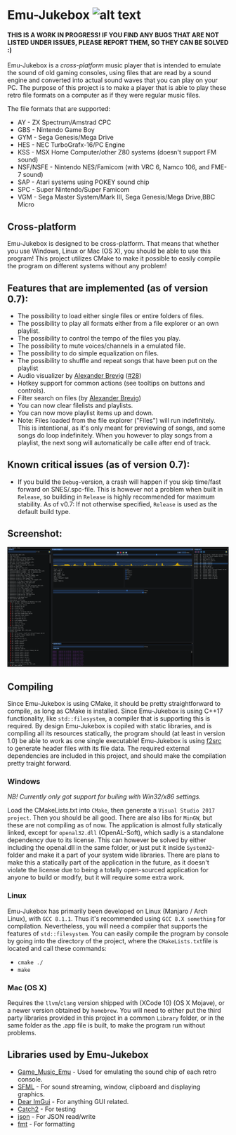 # Emu-Jukebox ![alt text](https://github.com/SSBMTonberry/emu-jukebox/blob/master/logo/logo_64x64.png?raw=true "Emu Jukebox logo") 

#### THIS IS A WORK IN PROGRESS! IF YOU FIND ANY BUGS THAT ARE NOT LISTED UNDER ISSUES, PLEASE REPORT THEM, SO THEY CAN BE SOLVED :)

Emu-Jukebox is a *cross-platform* music player that is intended to emulate the sound of old gaming consoles, using files that are read by a sound engine and converted into actual sound waves that you can play on your PC. The purpose of this project is to make a player that is able to play these retro file formats on a computer as if they were regular music files. 

The file formats that are supported:
- AY        - ZX Spectrum/Amstrad CPC
- GBS       - Nintendo Game Boy
- GYM       - Sega Genesis/Mega Drive
- HES       - NEC TurboGrafx-16/PC Engine
- KSS       - MSX Home Computer/other Z80 systems (doesn't support FM sound)
- NSF/NSFE  - Nintendo NES/Famicom (with VRC 6, Namco 106, and FME-7 sound)
- SAP       - Atari systems using POKEY sound chip
- SPC       - Super Nintendo/Super Famicom
- VGM       - Sega Master System/Mark III, Sega Genesis/Mega Drive,BBC Micro

## Cross-platform
Emu-Jukebox is designed to be cross-platform. That means that whether you use Windows, Linux or Mac (OS X), you should be able to use this program! This project utilizes CMake to make it possible to easily compile the program on different systems without any problem!

## Features that are implemented (as of version 0.7):
- The possibility to load either single files or entire folders of files.
- The possibility to play all formats either from a file explorer or an own playlist.
- The possibility to control the tempo of the files you play.
- The possibility to mute voices/channels in a emulated file.
- The possibility to do simple equalization on files.
- The possibility to shuffle and repeat songs that have been put on the playlist
- Audio visualizer by [Alexander Brevig](https://github.com/AlexanderBrevig/) ([#28](https://github.com/SSBMTonberry/emu-jukebox/issues/28))
- Hotkey support for common actions (see tooltips on buttons and controls).
- Filter search on files (by [Alexander Brevig](https://github.com/AlexanderBrevig/))
- You can now clear filelists and playlists. 
- You can now move playlist items up and down.
- Note: Files loaded from the file explorer ("Files") will run indefinitely. This is intentional, as it's only meant for previewing of songs, and some songs do loop indefinitely. When you however to play songs from a playlist, the next song will automatically be calle after end of track. 

## Known critical issues (as of version 0.7):
- If you build the `Debug`-version, a crash will happen if you skip time/fast forward on SNES/.spc-file. This is however not a problem when built in `Release`, so building in `Release` is highly recommended for maximum stability. As of v0.7: If not otherwise specified, `Release` is used as the default build type.

## Screenshot:
![alt text](https://github.com/SSBMTonberry/emu-jukebox/blob/master/logo/emu-jukebox_0.7.0.png "Emu Jukebox Screenshot") 

## Compiling
Since Emu-Jukebox is using CMake, it should be pretty straightforward to compile, as long as CMake is installed. Since Emu-Jukebox is using C++17 functionality, like `std::filesystem`, a compiler that is supporting this is required. By design Emu-Jukebox is copiled with static libraries, and is compiling all its resources statically, the program should (at least in version 1.0) be able to work as one single executable! Emu-Jukebox is using [f2src](https://github.com/SSBMTonberry/f2src) to generate header files with its file data. The required external dependencies are included in this project, and should make the compilation pretty traight forward. 

### Windows
*NB! Currently only got support for builing with Win32/x86 settings.*

Load the CMakeLists.txt into `CMake`, then generate a `Visual Studio 2017 project`. Then you should be all good. There are also libs for `MinGW`, but these are not compiling as of now. The application is almost fully statically linked, except for `openal32.dll` (OpenAL-Soft), which sadly is a standalone dependency due to its license. This can however be solved by either including the openal.dll in the same folder, or just put it inside `System32`-folder and make it a part of your system wide libraries. There are plans to make this a statically part of the application in the future, as it doesn't violate the license due to being a totally open-sourced application for anyone to build or modify, but it will require some extra work. 

### Linux
Emu-Jukebox has primarily been developed on Linux (Manjaro / Arch Linux), with `GCC 8.1.1`. Thus it's recommended using `GCC 8.X something` for compilation. Nevertheless, you will need a compiler that supports the features of `std::filesystem`. You can easily compile the program by console by going into the directory of the project, where the `CMakeLists.txt`file is located and call these commands:
- `cmake ./`
- `make`

### Mac (OS X)
Requires the `llvm`/`clang` version shipped with (XCode 10) (OS X Mojave), or a newer version obtained by `homebrew`. You will need to either put the third party libraries provided in this project in a common `Library` folder, or in the same folder as the .app file is built, to make the program run without problems. 

## Libraries used by Emu-Jukebox
- [Game_Music_Emu](http://blargg.8bitalley.com/libs/audio.html#Game_Music_Emu) - Used for emulating the sound chip of each retro console.
- [SFML](https://github.com/SFML/SFML) - For sound streaming, window, clipboard and displaying graphics.
- [Dear ImGui](https://github.com/ocornut/imgui) - For anything GUI related.
- [Catch2](https://github.com/catchorg/Catch2/) - For testing
- [json](https://github.com/nlohmann/json) - For JSON read/write
- [fmt](https://github.com/fmtlib/fmt) - For formatting

